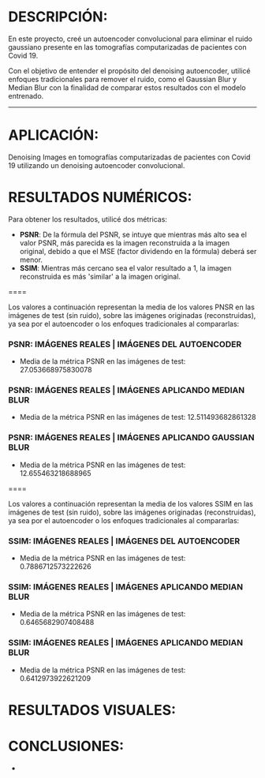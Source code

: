 # DESCRIPCIÓN:
En este proyecto, creé un autoencoder convolucional para eliminar el ruido gaussiano presente en las tomografías computarizadas de pacientes con Covid 19.

Con el objetivo de entender el propósito del denoising autoencoder, utilicé enfoques tradicionales para remover el ruido, como el Gaussian Blur y Median Blur con la finalidad de comparar estos resultados con el modelo entrenado.

----

# APLICACIÓN:
Denoising Images en tomografías computarizadas de pacientes con Covid 19 utilizando un denoising autoencoder convolucional.

# RESULTADOS NUMÉRICOS:
Para obtener los resultados, utilicé dos métricas:
* **PSNR**: De la fórmula del PSNR, se intuye que mientras más alto sea el valor PSNR, más parecida es la imagen reconstruida a la imagen original, debido a que el MSE (factor dividendo en la fórmula) deberá ser menor.
* **SSIM**: Mientras más cercano sea el valor resultado a 1, la imagen reconstruida es más 'similar' a la imagen original.

====

Los valores a continuación representan la media de los valores PNSR en las imágenes de test (sin ruido), sobre las imágenes originadas (reconstruidas), ya sea por el autoencoder o los enfoques tradicionales al compararlas:

### PSNR: IMÁGENES REALES | IMÁGENES DEL AUTOENCODER
* Media de la métrica PSNR en las imágenes de test: 27.053668975830078

### PSNR: IMÁGENES REALES | IMÁGENES APLICANDO MEDIAN BLUR
* Media de la métrica PSNR en las imágenes de test: 12.511493682861328

### PSNR: IMÁGENES REALES | IMÁGENES APLICANDO GAUSSIAN BLUR
* Media de la métrica PSNR en las imágenes de test: 12.655463218688965

====

Los valores a continuación representan la media de los valores SSIM en las imágenes de test (sin ruido), sobre las imágenes originadas (reconstruidas), ya sea por el autoencoder o los enfoques tradicionales al compararlas:

### SSIM: IMÁGENES REALES | IMÁGENES DEL AUTOENCODER
* Media de la métrica PSNR en las imágenes de test: 0.7886712573222626

### SSIM: IMÁGENES REALES | IMÁGENES APLICANDO MEDIAN BLUR
* Media de la métrica PSNR en las imágenes de test: 0.6465682907408488

### SSIM: IMÁGENES REALES | IMÁGENES APLICANDO MEDIAN BLUR
* Media de la métrica PSNR en las imágenes de test: 0.6412973922621209

# RESULTADOS VISUALES:


# CONCLUSIONES:
-  

